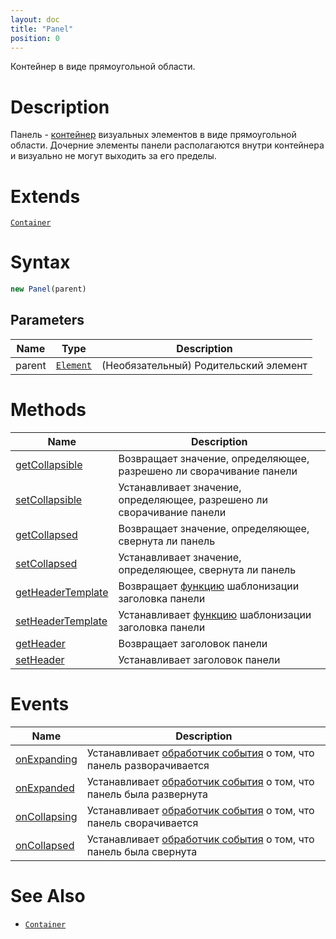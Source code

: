 ```yaml
---
layout: doc
title: "Panel"
position: 0
---
```


Контейнер в виде прямоугольной области.

# Description

Панель - [контейнер](../../Core/Elements/Container/) визуальных элементов в виде прямоугольной области.
Дочерние элементы панели располагаются внутри контейнера и визуально не могут выходить за его пределы.

# Extends

[`Container`](../../Core/Elements/Container/)

# Syntax

```js
new Panel(parent)
```

## Parameters

|Name|Type|Description|
|----|----|-----------|
|parent|[`Element`](../../Core/Elements/Element)| (Необязательный) Родительский элемент|

# Methods

|Name|Description|
|----|-----------|
|[getCollapsible](Panel.getCollapsible/)|Возвращает значение, определяющее, разрешено ли сворачивание панели|
|[setCollapsible](Panel.setCollapsible/)|Устанавливает значение, определяющее, разрешено ли сворачивание панели|
|[getCollapsed](Panel.getCollapsed/)|Возвращает значение, определяющее, свернута ли панель|
|[setCollapsed](Panel.setCollapsed/)|Устанавливает значение, определяющее, свернута ли панель|
|[getHeaderTemplate](Panel.getHeaderTemplate/)|Возвращает [функцию](../../Core/Script/) шаблонизации заголовка панели|
|[setHeaderTemplate](Panel.setHeaderTemplate/)|Устанавливает [функцию](../../Core/Script/) шаблонизации заголовка панели|
|[getHeader](Panel.getHeader/)|Возвращает заголовок панели|
|[setHeader](Panel.setHeader/)|Устанавливает заголовок панели|

# Events

|Name|Description|
|----|-----------|
|[onExpanding](Panel.onExpanding/)|Устанавливает [обработчик события](../../Core/Script/) о том, что панель разворачивается|
|[onExpanded](Panel.onExpanded/)|Устанавливает [обработчик события](../../Core/Script/) о том, что панель была развернута|
|[onCollapsing](Panel.onCollapsing/)|Устанавливает [обработчик события](../../Core/Script/) о том, что панель сворачивается|
|[onCollapsed](Panel.onCollapsed/)|Устанавливает [обработчик события](../../Core/Script/) о том, что панель была свернута|

# See Also

* [`Container`](../../Core/Elements/Container/)
